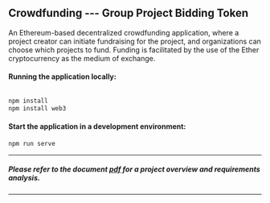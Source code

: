 ## Crowdfunding --- Group Project Bidding Token

An Ethereum-based decentralized crowdfunding application, where a project creator can initiate fundraising for the project, and organizations can choose which projects to fund. Funding is facilitated by the use of the Ether cryptocurrency as the medium of exchange.

#### Running the application locally:

```bash

npm install
npm install web3
```

#### Start the application in a development environment:

```bash
npm run serve
```

-------------------------------
##### Please refer to the document  [pdf](Blazers_GroupProject_V2.pdf)  for a project overview and requirements analysis.
-------------------------------
